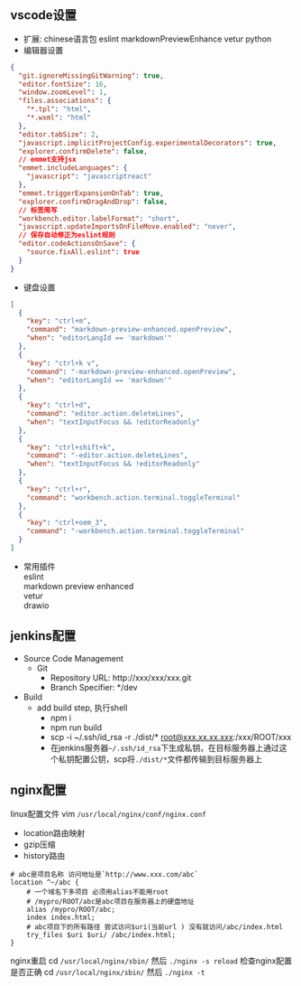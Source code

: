 ## vscode设置
* 扩展: chinese语言包 eslint markdownPreviewEnhance vetur python
* 编辑器设置
``` json
{
  "git.ignoreMissingGitWarning": true,
  "editor.fontSize": 16,
  "window.zoomLevel": 1,
  "files.associations": {
    "*.tpl": "html",
    "*.wxml": "html"
  },
  "editor.tabSize": 2,
  "javascript.implicitProjectConfig.experimentalDecorators": true,
  "explorer.confirmDelete": false,
  // emmet支持jsx
  "emmet.includeLanguages": {
    "javascript": "javascriptreact"
  },
  "emmet.triggerExpansionOnTab": true,
  "explorer.confirmDragAndDrop": false,
  // 标签简写
  "workbench.editor.labelFormat": "short",
  "javascript.updateImportsOnFileMove.enabled": "never",
  // 保存自动修正为eslint规则
  "editor.codeActionsOnSave": {
    "source.fixAll.eslint": true
  }
}
```
* 键盘设置
``` json
[
  {
    "key": "ctrl+m",
    "command": "markdown-preview-enhanced.openPreview",
    "when": "editorLangId == 'markdown'"
  },
  {
    "key": "ctrl+k v",
    "command": "-markdown-preview-enhanced.openPreview",
    "when": "editorLangId == 'markdown'"
  },
  {
    "key": "ctrl+d",
    "command": "editor.action.deleteLines",
    "when": "textInputFocus && !editorReadonly"
  },
  {
    "key": "ctrl+shift+k",
    "command": "-editor.action.deleteLines",
    "when": "textInputFocus && !editorReadonly"
  },
  {
    "key": "ctrl+r",
    "command": "workbench.action.terminal.toggleTerminal"
  },
  {
    "key": "ctrl+oem_3",
    "command": "-workbench.action.terminal.toggleTerminal"
  }
]
```
* 常用插件  
eslint  
markdown preview enhanced  
vetur  
drawio  


## jenkins配置
* Source Code Management
  * Git
    * Repository URL: http://xxx/xxx/xxx.git
    * Branch Specifier: */dev
* Build
  * add build step, 执行shell
    * npm i
    * npm run build
    * scp -i ~/.ssh/id_rsa -r ./dist/* root@xxx.xx.xx.xxx:/xxx/ROOT/xxx
    * 在jenkins服务器`~/.ssh/id_rsa`下生成私钥，在目标服务器上通过这个私钥配置公钥，scp将`./dist/*`文件都传输到目标服务器上

## nginx配置
linux配置文件 vim `/usr/local/nginx/conf/nginx.conf` 
* location路由映射
* gzip压缩
* history路由
```
# abc是项目名称 访问地址是`http://www.xxx.com/abc`
location ^~/abc {
	# 一个域名下多项目 必须用alias不能用root 
	# /mypro/ROOT/abc是abc项目在服务器上的硬盘地址
	alias /mypro/ROOT/abc;
	index index.html;
	# abc项目下的所有路径 尝试访问$uri(当前url ) 没有就访问/abc/index.html
	try_files $uri $uri/ /abc/index.html;
}
```
nginx重启 cd `/usr/local/nginx/sbin/` 然后 `./nginx -s reload` 
检查nginx配置是否正确 cd `/usr/local/nginx/sbin/` 然后 `./nginx -t`